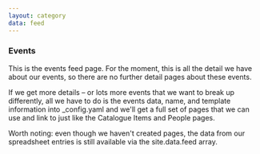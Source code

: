 ```yaml
---
layout: category
data: feed
---
```

### Events
This is the events feed page. For the moment, this is all the detail we have about our events, so there are no further detail pages about these events.

If we get more details – or lots more events that we want to break up differently, all we have to do is the events data, name, and template information into _config.yaml and we'll get a full set of pages that we can use and link to just like the Catalogue Items and People pages.

Worth noting: even though we haven't created pages, the data from our spreadsheet entries is still available via the site.data.feed array.
